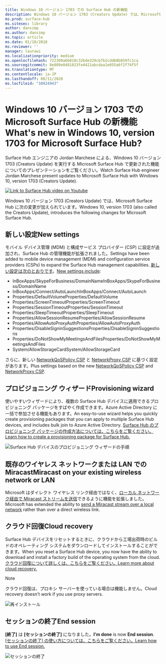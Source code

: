 ```yaml
---
title: Windows 10 バージョン 1703 での Surface Hub の新機能
description: Windows 10 バージョン 1703 (Creators Update) では、Microsoft Surface Hub に新機能が追加されます。
ms.prod: surface-hub
ms.sitesec: library
author: dansimp
ms.author: dansimp
ms.topic: article
ms.date: 01/18/2018
ms.reviewer: ''
manager: laurawi
ms.localizationpriority: medium
ms.openlocfilehash: 722309a6b018c32bde329cb7b2cdd68b859fc1ca
ms.sourcegitcommit: 8e809e8481023fe4421abcdaa1e055a6f2f74f5f
ms.translationtype: MT
ms.contentlocale: ja-JP
ms.lasthandoff: 08/11/2020
ms.locfileid: "10924943"
---
```

# <span data-ttu-id="1ef0d-103">Windows 10 バージョン 1703 での Microsoft Surface Hub の新機能</span><span class="sxs-lookup"><span data-stu-id="1ef0d-103">What's new in Windows 10, version 1703 for Microsoft Surface Hub?</span></span>

<span data-ttu-id="1ef0d-104">Surface Hub エンジニアの Jordan Marchese による、Windows 10 バージョン 1703 (Creators Update) を実行する Microsoft Surface Hub で更新された機能についてのプレゼンテーションをご覧ください。</span><span class="sxs-lookup"><span data-stu-id="1ef0d-104">Watch Surface Hub engineer Jordan Marchese present updates to Microsoft Surface Hub with Windows 10, version 1703 (Creators Update).</span></span> 

<a href="https://www.youtube.com/watch?v=R8tX10VIgq0" target="_blank"> <img src="images/whats-new-video-thumbnail.png" alt="Link to Surface Hub video on Youtube" /></a>

<span data-ttu-id="1ef0d-105">Windows 10 バージョン 1703 (Creators Update) では、Microsoft Surface Hub に次の変更が加えられています。</span><span class="sxs-lookup"><span data-stu-id="1ef0d-105">Windows 10, version 1703 (also called the Creators Update), introduces the following changes for Microsoft Surface Hub.</span></span>

## <span data-ttu-id="1ef0d-106">新しい設定</span><span class="sxs-lookup"><span data-stu-id="1ef0d-106">New settings</span></span>

<span data-ttu-id="1ef0d-107">モバイル デバイス管理 (MDM) と構成サービス プロバイダー (CSP) に設定が追加され、Surface Hub の管理機能が拡張されました。</span><span class="sxs-lookup"><span data-stu-id="1ef0d-107">Settings have been added to mobile device management (MDM) and configuration service providers (CSPs) to expand the Surface Hub management capabilities.</span></span> <span data-ttu-id="1ef0d-108">[新しい設定は次のとおりです](manage-settings-with-mdm-for-surface-hub.md)。</span><span class="sxs-lookup"><span data-stu-id="1ef0d-108">[New settings include](manage-settings-with-mdm-for-surface-hub.md):</span></span>

- <span data-ttu-id="1ef0d-109">InBoxApps/SkypeForBusiness/DomainName</span><span class="sxs-lookup"><span data-stu-id="1ef0d-109">InBoxApps/SkypeForBusiness/DomainName</span></span>
- <span data-ttu-id="1ef0d-110">InBoxApps/Connect/AutoLaunch</span><span class="sxs-lookup"><span data-stu-id="1ef0d-110">InBoxApps/Connect/AutoLaunch</span></span>
- <span data-ttu-id="1ef0d-111">Properties/DefaultVolume</span><span class="sxs-lookup"><span data-stu-id="1ef0d-111">Properties/DefaultVolume</span></span>
- <span data-ttu-id="1ef0d-112">Properties/ScreenTimeout</span><span class="sxs-lookup"><span data-stu-id="1ef0d-112">Properties/ScreenTimeout</span></span>
- <span data-ttu-id="1ef0d-113">Properties/SessionTimeout</span><span class="sxs-lookup"><span data-stu-id="1ef0d-113">Properties/SessionTimeout</span></span>
- <span data-ttu-id="1ef0d-114">Properties/SleepTimeout</span><span class="sxs-lookup"><span data-stu-id="1ef0d-114">Properties/SleepTimeout</span></span>
- <span data-ttu-id="1ef0d-115">Properties/AllowSessionResume</span><span class="sxs-lookup"><span data-stu-id="1ef0d-115">Properties/AllowSessionResume</span></span>
- <span data-ttu-id="1ef0d-116">Properties/AllowAutoProxyAuth</span><span class="sxs-lookup"><span data-stu-id="1ef0d-116">Properties/AllowAutoProxyAuth</span></span>
- <span data-ttu-id="1ef0d-117">Properties/DisableSigninSuggestions</span><span class="sxs-lookup"><span data-stu-id="1ef0d-117">Properties/DisableSigninSuggestions</span></span>
- <span data-ttu-id="1ef0d-118">Properties/DoNotShowMyMeetingsAndFiles</span><span class="sxs-lookup"><span data-stu-id="1ef0d-118">Properties/DoNotShowMyMeetingsAndFiles</span></span>
- <span data-ttu-id="1ef0d-119">System/AllowStorageCard</span><span class="sxs-lookup"><span data-stu-id="1ef0d-119">System/AllowStorageCard</span></span>

<span data-ttu-id="1ef0d-120">さらに、新しい [NetworkQoSPolicy CSP](https://msdn.microsoft.com/windows/hardware/commercialize/customize/mdm/networkqospolicy-csp) と [NetworkProxy CSP](https://msdn.microsoft.com/windows/hardware/commercialize/customize/mdm/networkproxy-csp) に基づく設定があります。</span><span class="sxs-lookup"><span data-stu-id="1ef0d-120">Plus settings based on the new [NetworkQoSPolicy CSP](https://msdn.microsoft.com/windows/hardware/commercialize/customize/mdm/networkqospolicy-csp) and [NetworkProxy CSP](https://msdn.microsoft.com/windows/hardware/commercialize/customize/mdm/networkproxy-csp).</span></span>
</br>

## <span data-ttu-id="1ef0d-121">プロビジョニング ウィザード</span><span class="sxs-lookup"><span data-stu-id="1ef0d-121">Provisioning wizard</span></span>

<span data-ttu-id="1ef0d-122">使いやすいウィザードにより、複数の Surface Hub デバイスに適用できるプロビジョニング パッケージをすばやく作成できます。Azure Active Directory に一括で参加させる機能もあります。</span><span class="sxs-lookup"><span data-stu-id="1ef0d-122">An easy-to-use wizard helps you quickly create provisioning packages that you can apply to multiple Surface Hub devices, and includes bulk join to Azure Active Directory.</span></span> [<span data-ttu-id="1ef0d-123">Surface Hub のプロビジョニング パッケージの作成方法については、こちらをご覧ください。</span><span class="sxs-lookup"><span data-stu-id="1ef0d-123">Learn how to create a provisioning package for Surface Hub.</span></span>](provisioning-packages-for-certificates-surface-hub.md)

![Surface Hub デバイスのプロビジョニング ウィザードの手順](images/wcd-wizard.png)
    
## <span data-ttu-id="1ef0d-125">既存のワイヤレス ネットワークまたは LAN での Miracast</span><span class="sxs-lookup"><span data-stu-id="1ef0d-125">Miracast on your existing wireless network or LAN</span></span> 

<span data-ttu-id="1ef0d-126">Microsoft はダイレクト ワイヤレス リンク経由ではなく、[ローカル ネットワーク経由で Miracast ストリームを送信](miracast-over-infrastructure.md)できるように機能を拡張しました。</span><span class="sxs-lookup"><span data-stu-id="1ef0d-126">Microsoft has extended the ability to [send a Miracast stream over a local network](miracast-over-infrastructure.md) rather than over a direct wireless link.</span></span> 
    
## <span data-ttu-id="1ef0d-127">クラウド回復</span><span class="sxs-lookup"><span data-stu-id="1ef0d-127">Cloud recovery</span></span>

<span data-ttu-id="1ef0d-128">Surface Hub デバイスをリセットするときに、クラウドから工場出荷時のビルドのオペレーティング システムをダウンロードしてインストールすることができます。</span><span class="sxs-lookup"><span data-stu-id="1ef0d-128">When you reset a Surface Hub device, you now have the ability to download and install a factory build of the operating system from the cloud.</span></span> [<span data-ttu-id="1ef0d-129">クラウド回復について詳しくは、こちらをご覧ください。</span><span class="sxs-lookup"><span data-stu-id="1ef0d-129">Learn more about cloud recovery.</span></span>](device-reset-surface-hub.md#cloud-recovery)

>[!NOTE]
><span data-ttu-id="1ef0d-130">クラウド回復は、プロキシ サーバーを使っている場合は機能しません。</span><span class="sxs-lookup"><span data-stu-id="1ef0d-130">Cloud recovery doesn't work if you use proxy servers.</span></span>
    
![再インストール](images/reinstall.png)
    
## <span data-ttu-id="1ef0d-132">セッションの終了</span><span class="sxs-lookup"><span data-stu-id="1ef0d-132">End session</span></span>

<span data-ttu-id="1ef0d-133">**[終了]** は **[セッションの終了]** になりました。</span><span class="sxs-lookup"><span data-stu-id="1ef0d-133">**I'm done** is now **End session**.</span></span> [<span data-ttu-id="1ef0d-134">[セッションの終了] の使い方については、こちらをご覧ください。</span><span class="sxs-lookup"><span data-stu-id="1ef0d-134">Learn how to use End session.</span></span>](finishing-your-surface-hub-meeting.md) 

![セッションの終了](images/end-session.png)



 

 
